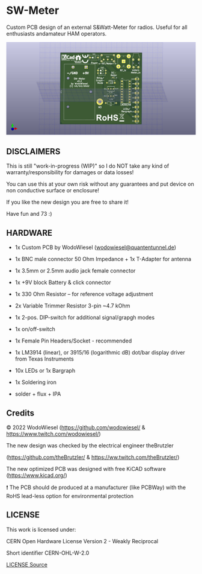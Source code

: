 # SW-Meter

Custom PCB design of an external S&amp;Watt-Meter for radios. Useful for all enthusiasts andamateur HAM operators.

![PCB](/docs/swmeter-3d-front.png)

## DISCLAIMERS

This is still "work-in-progress (WIP)" so I do NOT take any kind of warranty/responsibility for damages or data losses!

You can use this at your own risk without any guarantees and put device on non conductive surface or enclosure!

If you like the new design you are free to share it!

Have fun and 73 :)

## HARDWARE

- 1x Custom PCB by WodoWiesel (wodowiesel@quantentunnel.de)

- 1x BNC male connector 50 Ohm Impedance + 1x T-Adapter for antenna

- 1x 3.5mm or 2.5mm audio jack female connector

- 1x +9V block Battery & click connector

- 1x 330 Ohm Resistor – for reference voltage adjustment

- 2x Variable Trimmer Resistor 3-pin ~4.7 kOhm

- 1x 2-pos. DIP-switch for additional signal/grapgh modes

- 1x on/off-switch

- 1x Female Pin Headers/Socket - recommended

- 1x LM3914 (linear), or 3915/16 (logarithmic dB) dot/bar display driver from Texas Instruments

- 10x LEDs or 1x Bargraph

- 1x Soldering iron

- solder + flux + IPA

## Credits

©️ 2022 WodoWiesel (https://github.com/wodowiesel/ & https://www.twitch.com/wodowiesel/)

The new design was checked by the electrical engineer theBrutzler

(https://github.com/theBrutzler/ & https://ww.twitch.com/theBrutzler/)

The new optimized PCB was designed with free KiCAD software (https://www.kicad.org/)

❗ The PCB should de produced at a manufacturer (like PCBWay) with the RoHS lead-less option for environmental protection

## LICENSE

This work is licensed under:

CERN Open Hardware License Version 2 - Weakly Reciprocal

Short identifier CERN-OHL-W-2.0

[LICENSE Source](https://spdx.org/licenses/CERN-OHL-W-2.0.html)
